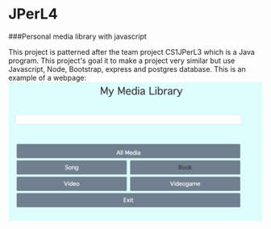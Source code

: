# JPerL4

###Personal media library with javascript

This project is patterned after the team project CS1JPerL3 which is a Java program.  This project's goal it to 
make a project very similar but use Javascript, Node, Bootstrap, express and postgres database.
This is an example of a webpage:
![mediaView](mediaView.png)
